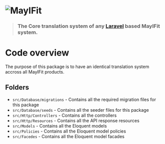 # ![MayIFit](https://mayifit.net/uploads/1/3/1/4/131406101/published/mif-1.png)

> ### The Core translation system of any [Laravel](https://laravel.com) based MayIFit system.


# Code overview
The purpose of this package is to have an identical translation system accross all MayIFit products.

## Folders

- `src/Database/migrations` - Contains all the required migration files for this package
- `src/Database/seeds` - Contains all the seeder files for this package
- `src/Http/Controllers` - Contains all the controllers
- `src/Http/Resources` - Contains all the API response resources
- `src/Models` - Contains all the Eloquent models
- `src/Policies` - Contains all the Eloquent model policies
- `src/Facedes` - Contains all the Eloquent model facades
